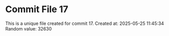 # Commit File 17

This is a unique file created for commit 17.
Created at: 2025-05-25 11:45:34
Random value: 32630

